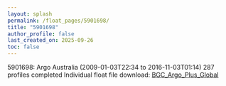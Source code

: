 ```yaml
---
layout: splash
permalink: /float_pages/5901698/
title: "5901698"
author_profile: false
last_created_on: 2025-09-26
toc: false
---
```

 
5901698: Argo Australia (2009-01-03T22:34 to 2016-11-03T01:14)
287 profiles completed
Individual float file download: [BGC_Argo_Plus_Global](https://ftp.soest.hawaii.edu/bgc_argo_plus/Individual_Floats/outliers_removed/5901698_Sprof_processed.nc)
